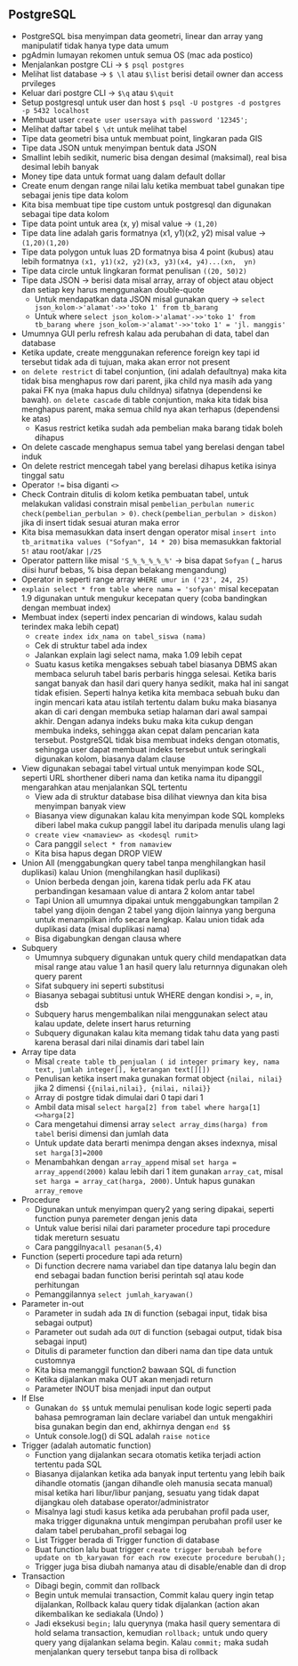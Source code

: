 ## PostgreSQL



- PostgreSQL bisa menyimpan data geometri, linear dan array yang manipulatif tidak hanya type data umum
- pgAdmin lumayan rekomen untuk semua OS (mac ada postico)
- Menjalankan postgre CLi -> `$ psql postgres`
- Melihat list database -> `$ \l` atau `$\list` berisi detail owner dan access prvileges
- Keluar dari postgre CLI -> `$\q` atau `$\quit`
- Setup postgresql untuk user dan host `$ psql -U postgres -d postgres -p 5432 localhost`
- Membuat user `create user usersaya with password '12345';`
- Melihat daftar tabel `$ \dt` untuk melihat tabel
- Tipe data geometri bisa untuk membuat point, lingkaran pada GIS
- Tipe data JSON untuk menyimpan bentuk data JSON
- Smallint lebih sedikit, numeric bisa dengan desimal (maksimal), real bisa desimal lebih banyak
- Money tipe data untuk format uang dalam default dollar
- Create enum dengan range nilai lalu ketika membuat tabel gunakan tipe sebagai jenis tipe data kolom
- Kita bisa membuat tipe tipe custom untuk postgresql dan digunakan sebagai tipe data kolom
- Tipe data point untuk area (x, y) misal value -> `(1,20)`
- Tipe data line adalah garis formatnya (x1, y1)(x2, y2) misal value -> `(1,20)(1,20)`
- Tipe data polygon untuk luas 2D formatnya bisa 4 point (kubus) atau lebih formatnya `(x1, y1)(x2, y2)(x3, y3)(x4, y4)...(xn,  yn)`
- Tipe data circle untuk lingkaran format penulisan `((20, 50)2)`
- Tipe data JSON -> berisi data misal array, array of object atau object dan setiap key harus menggunakan double-quote
  - Untuk mendapatkan data JSON misal gunakan query -> `select json_kolom->'alamat'->>'toko 1' from tb_barang`
  - Untuk where `select json_kolom->'alamat'->>'toko 1' from tb_barang where json_kolom->'alamat'->>'toko 1' = 'jl. manggis'`
- Umumnya GUI perlu refresh kalau ada perubahan di data, tabel dan database
- Ketika update, create menggunakan reference foreign key tapi id tersebut tidak ada di tujuan, maka akan error not present
- `on delete restrict` di tabel conjuntion, (ini adalah defaultnya) maka kita tidak bisa menghapus row dari parent, jika child nya masih ada yang pakai FK nya (maka hapus dulu childnya) sifatnya (dependensi ke bawah). `on delete cascade` di table conjuntion, maka kita tidak bisa menghapus parent, maka semua child nya akan terhapus (dependensi ke atas)
  - Kasus restrict ketika sudah ada pembelian maka barang tidak boleh dihapus
- On delete cascade menghapus semua tabel yang berelasi dengan tabel induk
- On delete restrict mencegah tabel yang berelasi dihapus ketika isinya tinggal satu
- Operator `!=` bisa diganti `<>`
- Check Contrain ditulis di kolom ketika pembuatan tabel, untuk melakukan validasi constrain misal `pembelian_perbulan numeric check(pembelian_perbulan > 0)`. `check(pembelian_perbulan > diskon)` jika di insert tidak sesuai aturan maka error
- Kita bisa memasukkan data insert dengan operator misal `insert into tb_aritmatika values ("Sofyan", 14 * 20)` bisa memasukkan faktorial `5!` atau root/akar `|/25`
- Operator pattern like misal `'S_%_%_%_%_%'` -> bisa dapat `Sofyan` ( _ harus diisi huruf bebas, % bisa depan belakang mengandung)
- Operator in seperti range array `WHERE umur in ('23', 24, 25)`
- `explain select * from table where nama = 'sofyan'`  misal kecepatan 1.9 digunakan untuk mengukur kecepatan query (coba bandingkan dengan membuat index)
- Membuat index (seperti index pencarian di windows, kalau sudah terindex maka lebih cepat)
  - `create index idx_nama on tabel_siswa (nama)`
  - Cek di struktur tabel ada index
  - Jalankan explain lagi select nama, maka 1.09 lebih cepat
  - Suatu kasus ketika mengakses sebuah tabel biasanya DBMS akan membaca seluruh tabel baris perbaris hingga selesai. Ketika baris sangat banyak dan hasil dari query hanya sedikit, maka hal ini sangat tidak efisien. Seperti halnya ketika kita membaca sebuah buku dan ingin mencari kata atau istilah tertentu dalam buku maka biasanya akan di cari dengan membuka setiap halaman dari awal sampai akhir. Dengan adanya indeks buku maka kita cukup dengan membuka indeks, sehingga akan cepat dalam pencarian kata tersebut. PostgreSQL tidak bisa membuat indeks dengan otomatis, sehingga user dapat membuat indeks tersebut untuk seringkali digunakan kolom, biasanya dalam clause
- View digunakan sebagai tabel virtual untuk menyimpan kode SQL, seperti URL shorthener diberi nama dan ketika nama itu dipanggil mengarahkan atau menjalankan SQL tertentu
  - View ada di struktur database bisa dilihat viewnya dan kita bisa menyimpan banyak view
  - Biasanya view digunakan kalau kita menyimpan kode SQL kompleks diberi label maka cukup panggil label itu daripada menulis ulang lagi
  - `create view <namaview> as <kodesql rumit>`
  - Cara panggil `select * from namaview`
  - Kita bisa hapus degan DROP VIEW
- Union All (menggabungkan query tabel tanpa menghilangkan hasil duplikasi) kalau Union (menghilangkan hasil duplikasi)
  - Union berbeda dengan join, karena tidak perlu ada FK atau perbandingan kesamaan value di antara 2 kolom antar tabel
  - Tapi Union all umumnya dipakai untuk menggabungkan tampilan 2 tabel yang dijoin dengan 2 tabel yang dijoin lainnya yang berguna untuk menampilkan info secara lengkap. Kalau union tidak ada duplikasi data (misal duplikasi nama)
  - Bisa digabungkan dengan clausa where
- Subquery
  - Umumnya subquery digunakan untuk query child mendapatkan data misal range atau value 1 an hasil query lalu returnnya digunakan oleh query parent 
  - Sifat subquery ini seperti substitusi
  - Biasanya sebagai subtitusi untuk WHERE dengan kondisi >, =, in, dsb
  - Subquery harus mengembalikan nilai menggunakan select atau kalau update, delete insert harus returning
  - Subquery digunakan kalau kita memang tidak tahu data yang pasti karena berasal dari nilai dinamis dari tabel lain
- Array tipe data
  - Misal `create table tb_penjualan ( id integer primary key, nama text, jumlah integer[], keterangan text[][])` 
  - Penulisan ketika insert maka gunakan format object `{nilai, nilai}` jika 2 dimensi `{{nilai,nilai}, {nilai, nilai}}`
  - Array di postgre tidak dimulai dari 0 tapi dari 1
  - Ambil data misal `select harga[2] from tabel where harga[1]<>harga[2]`
  - Cara mengetahui dimensi array `select array_dims(harga) from tabel` berisi dimensi dan jumlah data
  - Untuk update data berarti menimpa dengan akses indexnya, misal `set harga[3]=2000`
  - Menambahkan dengan `array_append` misal `set harga = array_append(2000)` kalau lebih dari 1 item gunakan `array_cat`, misal `set harga = array_cat(harga, 2000)`. Untuk hapus gunakan `array_remove`
- Procedure
  - Digunakan untuk menyimpan query2 yang sering dipakai, seperti function punya paremeter dengan jenis data
  - Untuk value berisi nilai dari parameter procedure tapi procedure tidak mereturn sesuatu
  - Cara panggilnya`call pesanan(5,4)`
- Function (seperti procedure tapi ada return)
  - Di function decrere nama variabel dan tipe datanya lalu begin dan end sebagai badan function berisi perintah sql atau kode perhitungan
  - Pemanggilannya `select jumlah_karyawan()`
- Parameter in-out
  - Parameter in sudah ada `IN` di function (sebagai input, tidak bisa sebagai output)
  - Parameter out sudah ada `OUT` di function (sebagai output, tidak bisa sebagai input)
  - Ditulis di parameter function dan diberi nama dan tipe data untuk customnya
  - Kita bisa memanggil function2 bawaan SQL di function
  - Ketika dijalankan maka OUT akan menjadi return
  - Parameter INOUT bisa menjadi input dan output
- If Else
  - Gunakan `do $$` untuk memulai penulisan kode logic seperti pada bahasa pemrograman lain declare variabel dan untuk mengakhiri bisa gunakan begin dan end, akhirnya dengan `end $$`
  - Untuk console.log() di SQL adalah `raise notice`
- Trigger (adalah automatic function)
  - Function yang dijalankan secara otomatis ketika terjadi action tertentu pada SQL
  - Biasanya dijalankan ketika ada banyak input tertentu yang lebih baik dihandle otomatis (jangan dihandle oleh manusia secata manual) misal ketika hari libur/libur panjang, sesuatu yang tidak dapat dijangkau oleh database operator/administrator
  - Misalnya lagi studi kasus ketika ada perubahan profil pada user, maka trigger digunakna untuk mengimpan perubahan profil user ke dalam tabel perubahan_profil sebagai log
  - List Trigger berada di Trigger function di database
  - Buat function lalu buat trigger `create trigger berubah before update on tb_karyawan for each row execute procedure berubah();`
  - Trigger juga bisa diubah namanya atau di disable/enable dan di drop
- Transaction
  - Dibagi begin, commit dan rollback
  - Begin untuk memulai transaction, Commit kalau query ingin tetap dijalankan, Rollback kalau query tidak dijalankan (action akan dikembalikan ke sediakala (Undo) )
  - Jadi eksekusi `begin;` lalu querynya (maka hasil query sementara di hold selama transaction, kemudian `rollback;` untuk undo query query yang dijalankan selama begin. Kalau `commit;` maka sudah menjalankan query tersebut tanpa bisa di rollback
